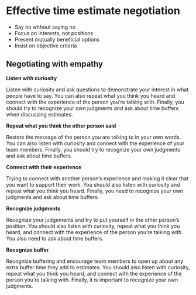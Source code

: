 # Effective time estimate negotiation
* Say no without saying no
* Focus on interests, not positions
* Present mutually beneficial options
* Insist on objective criteria

## Negotiating with empathy
__Listen with curiosity__

Listen with curiosity and ask questions to demonstrate your interest in what people have to say. You can also repeat what you think you heard and connect with the experience of the person you’re talking with. Finally, you should try to recognize your own judgments and ask about time buffers when discussing estimates.

__Repeat what you think the other person said__

Restate the message of the person you are talking to in your own words. You can also listen with curiosity and connect with the experience of your team members. Finally, you should try to recognize your own judgments and ask about time buffers.

__Connect with their experience__

Trying to connect with another person’s experience and making it clear that you want to support their work. You should also listen with curiosity and repeat what you think you heard. Finally, you need to recognize your own judgments and ask about time buffers.

__Recognize judgments__

Recognize your judgements and try to put yourself in the other person’s position. You should also listen with curiosity, repeat what you think you heard, and connect with the experience of the person you’re talking with. You also need to ask about time buffers.
 
 __Recognize buffer__

Recognize buffering and encourage team members to open up about any extra buffer time they add to estimates. You should also listen with curiosity, repeat what you think you heard, and connect with the experience of the person you’re talking with. Finally, it is important to recognize your own judgments.
